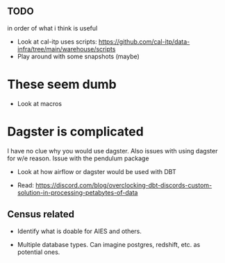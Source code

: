 ## TODO

in order of what i think is useful
- Look at cal-itp uses scripts: https://github.com/cal-itp/data-infra/tree/main/warehouse/scripts
- Play around with some snapshots (maybe)

# These seem dumb
- Look at macros

# Dagster is complicated
I have no clue why you would use dagster. Also issues with using dagster for w/e reason. Issue with the pendulum package
- Look at how airflow or dagster would be used with DBT

- Read: https://discord.com/blog/overclocking-dbt-discords-custom-solution-in-processing-petabytes-of-data

## Census related
- Identify what is doable for AIES and others.

- Multiple database types. Can imagine postgres, redshift, etc. as potential ones.